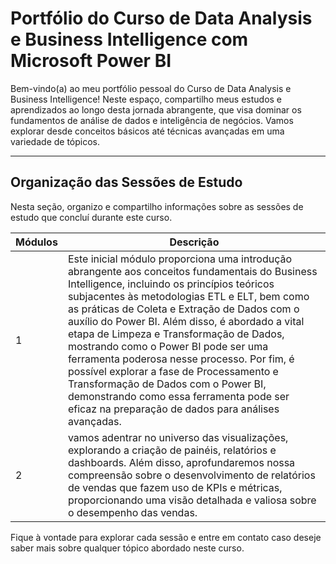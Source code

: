 # Portfólio do Curso de Data Analysis e Business Intelligence com Microsoft Power BI

Bem-vindo(a) ao meu portfólio pessoal do Curso de Data Analysis e Business Intelligence! Neste espaço, compartilho meus estudos e aprendizados ao longo desta jornada abrangente, que visa dominar os fundamentos de análise de dados e inteligência de negócios. Vamos explorar desde conceitos básicos até técnicas avançadas em uma variedade de tópicos.

---

## Organização das Sessões de Estudo

Nesta seção, organizo e compartilho informações sobre as sessões de estudo que concluí durante este curso.


|Módulos|Descrição|
|--|--|
|1|Este inicial módulo proporciona uma introdução abrangente aos conceitos fundamentais do Business Intelligence, incluindo os princípios teóricos subjacentes às metodologias ETL e ELT, bem como as práticas de Coleta e Extração de Dados com o auxílio do Power BI. Além disso, é abordado a vital etapa de Limpeza e Transformação de Dados, mostrando como o Power BI pode ser uma ferramenta poderosa nesse processo. Por fim, é possível explorar a fase de Processamento e Transformação de Dados com o Power BI, demonstrando como essa ferramenta pode ser eficaz na preparação de dados para análises avançadas.|
|2|vamos adentrar no universo das visualizações, explorando a criação de painéis, relatórios e dashboards. Além disso, aprofundaremos nossa compreensão sobre o desenvolvimento de relatórios de vendas que fazem uso de KPIs e métricas, proporcionando uma visão detalhada e valiosa sobre o desempenho das vendas.|

Fique à vontade para explorar cada sessão e entre em contato caso deseje saber mais sobre qualquer tópico abordado neste curso.